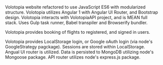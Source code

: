 
Volotopia website refactored to use JavaScript ES6 with modularized structure. 
Volotopia utilizes Angular 1 with Angular UI Router, and Bootstrap design.
Volotopia interacts with VolotopiaAPI project, and is MEAN full stack.
Uses Gulp task runner, Babel transpiler and Browserify bundler.

Volotopia provides booking of flights to registered, and signed in users.  

Volotopia provides LocalStorage login, or Google oAuth login (via node's GoogleStrategy pagckage).
Sessions are stored within LocalStorage.
Angual UI router is utilized.
Data is persisted to MongoDB utilizing node's Mongoose package.
API router utilizes node's express.js package.
